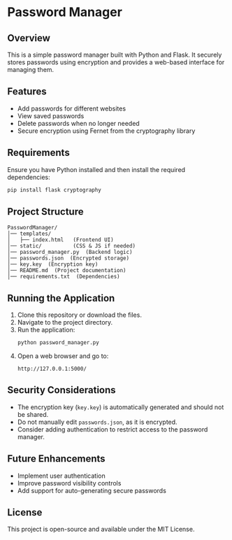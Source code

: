 # Password Manager

## Overview
This is a simple password manager built with Python and Flask. It securely stores passwords using encryption and provides a web-based interface for managing them.

## Features
- Add passwords for different websites
- View saved passwords
- Delete passwords when no longer needed
- Secure encryption using Fernet from the cryptography library

## Requirements
Ensure you have Python installed and then install the required dependencies:

```bash
pip install flask cryptography
```

## Project Structure
```
PasswordManager/
│── templates/
│   ├── index.html   (Frontend UI)
│── static/          (CSS & JS if needed)
│── password_manager.py  (Backend logic)
│── passwords.json  (Encrypted storage)
│── key.key  (Encryption key)
│── README.md  (Project documentation)
│── requirements.txt  (Dependencies)
```

## Running the Application
1. Clone this repository or download the files.
2. Navigate to the project directory.
3. Run the application:
   ```bash
   python password_manager.py
   ```
4. Open a web browser and go to:
   ```
   http://127.0.0.1:5000/
   ```

## Security Considerations
- The encryption key (`key.key`) is automatically generated and should not be shared.
- Do not manually edit `passwords.json`, as it is encrypted.
- Consider adding authentication to restrict access to the password manager.

## Future Enhancements
- Implement user authentication
- Improve password visibility controls
- Add support for auto-generating secure passwords

## License
This project is open-source and available under the MIT License.